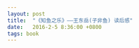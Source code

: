 ```yaml
---
layout: post
title:  "《知鱼之乐》——王东岳(子非鱼) 读后感"
date:   2016-2-5 8:36:00 +0800
tags: book
---
```







